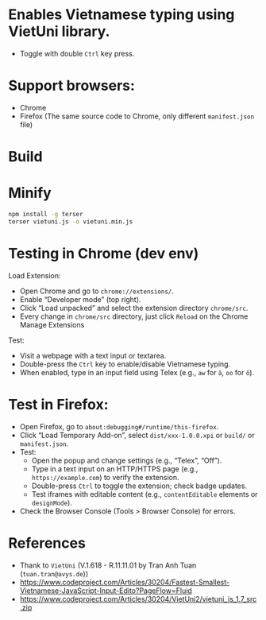 # Enables Vietnamese typing using VietUni library.

- Toggle with double `Ctrl` key press.

# Support browsers:

- Chrome
- Firefox (The same source code to Chrome, only different `manifest.json` file)

# Build

# Minify

```sh
npm install -g terser
terser vietuni.js -o vietuni.min.js
```

# Testing in Chrome (dev env)

Load Extension:

- Open Chrome and go to `chrome://extensions/`.
- Enable “Developer mode” (top right).
- Click “Load unpacked” and select the extension directory `chrome/src`.
- Every change in `chrome/src` directory, just click `Reload` on the Chrome Manage Extensions

Test:

- Visit a webpage with a text input or textarea.
- Double-press the `Ctrl` key to enable/disable Vietnamese typing.
- When enabled, type in an input field using Telex (e.g., `aw` for `ă`, `oo` for `ô`).

# Test in Firefox:

- Open Firefox, go to `about:debugging#/runtime/this-firefox`.
- Click “Load Temporary Add-on”, select `dist/xxx-1.0.0.xpi` or `build/` or `manifest.json`.
- Test:
    + Open the popup and change settings (e.g., “Telex”, “Off”).
    + Type in a text input on an HTTP/HTTPS page (e.g., `https://example.com`) to verify the extension.
    + Double-press `Ctrl` to toggle the extension; check badge updates.
    + Test iframes with editable content (e.g., `contentEditable` elements or `designMode`).
- Check the Browser Console (Tools > Browser Console) for errors.

# References

- Thank to `VietUni` (V.1.618 - R.11.11.01 by Tran Anh Tuan (`tuan.tran@avys.de`))
- https://www.codeproject.com/Articles/30204/Fastest-Smallest-Vietnamese-JavaScript-Input-Edito?PageFlow=Fluid
- https://www.codeproject.com/Articles/30204/VietUni2/vietuni_js_1.7_src.zip

